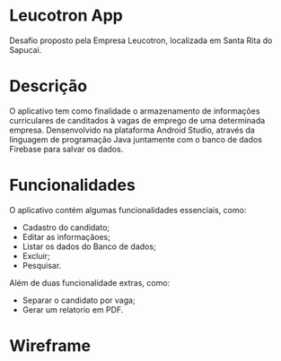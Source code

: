 # Leucotron App
Desafio proposto pela Empresa Leucotron, localizada em Santa Rita do Sapucai.

# Descrição
O aplicativo tem como finalidade o armazenamento de informações curriculares de canditados à vagas de emprego de uma determinada empresa.
Densenvolvido na plataforma Android Studio, através da linguagem de programação Java juntamente com o banco de dados Firebase para salvar os dados.

# Funcionalidades
O aplicativo contém algumas funcionalidades essenciais, como: 
- Cadastro do candidato;
- Editar as informaçãoes;
- Listar os dados do Banco de dados;
- Excluir;
- Pesquisar.

Além de duas funcionalidade extras, como:
- Separar o candidato por vaga;
- Gerar um relatorio em PDF.

# Wireframe 
